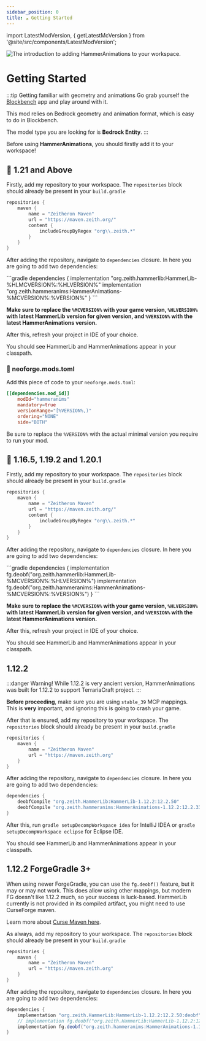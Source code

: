 ```yaml
---
sidebar_position: 0
title: ☁️ Getting Started
---
```

import LatestModVersion, { getLatestMcVersion } from '@site/src/components/LatestModVersion';

![The introduction to adding HammerAnimations to your workspace.](https://assets.zeith.org/logos/hammer-animations.png)
# Getting Started

:::tip Getting familiar with geometry and animations
Go grab yourself the [Blockbench](https://www.blockbench.net/) app and play around with it.

This mod relies on Bedrock geometry and animation format, which is easy to do in Blockbench.

The model type you are looking for is **Bedrock Entity**.
:::

Before using **HammerAnimations**, you should firstly add it to your workspace!

## 🦊 1.21 and Above

Firstly, add my repository to your workspace.
The `repositories` block should already be present in your `build.gradle`

```gradle
repositories {
    maven {
        name = "Zeitheron Maven"
        url = "https://maven.zeith.org/"
        content {
            includeGroupByRegex "org\\.zeith.*"
        }
    }
}
```

After adding the repository, navigate to `dependencies` closure.
In here you are going to add two dependencies:

<LatestModVersion modrinthId="C7cTlgwS">
<LatestModVersion modrinthId="PlkSuVtM" mcVersion={getLatestMcVersion('C7cTlgwS')} versionNotation="%HLVERSION%" mcNotation="%HLMCVERSION%" >
```gradle
dependencies {
    implementation "org.zeith.hammerlib:HammerLib-%HLMCVERSION%:%HLVERSION%"
    implementation "org.zeith.hammeranims:HammerAnimations-%MCVERSION%:%VERSION%"
}
```

**Make sure to replace the `%MCVERSION%` with your game version, `%HLVERSION%` with latest HammerLib version for given version, and `%VERSION%` with the latest HammerAnimations version.**
</LatestModVersion>
</LatestModVersion>

After this, refresh your project in IDE of your choice.

You should see HammerLib and HammerAnimations appear in your classpath.

### 🦊 neoforge.mods.toml
Add this piece of code to your `neoforge.mods.toml`:
<LatestModVersion modrinthId="C7cTlgwS">
```toml
[[dependencies.mod_id]]
    modId="hammeranims"
    mandatory=true
    versionRange="[%VERSION%,)"
    ordering="NONE"
    side="BOTH"
```

Be sure to replace the `%VERSION%` with the actual minimal version you require to run your mod.
</LatestModVersion>

## 🔨 1.16.5, 1.19.2 and 1.20.1

Firstly, add my repository to your workspace.
The `repositories` block should already be present in your `build.gradle`

```gradle
repositories {
    maven {
        name = "Zeitheron Maven"
        url = "https://maven.zeith.org/"
        content {
            includeGroupByRegex "org\\.zeith.*"
        }
    }
}
```

After adding the repository, navigate to `dependencies` closure.
In here you are going to add two dependencies:

<LatestModVersion modrinthId="C7cTlgwS" mcVersion="1.20.1">
<LatestModVersion modrinthId="PlkSuVtM" mcVersion="1.20.1" versionNotation="%HLVERSION%" mcNotation="%HLMCVERSION%" >
```gradle
dependencies {
    implementation fg.deobf("org.zeith.hammerlib:HammerLib-%MCVERSION%:%HLVERSION%")
    implementation fg.deobf("org.zeith.hammeranims:HammerAnimations-%MCVERSION%:%VERSION%")
}
```

**Make sure to replace the `%MCVERSION%` with your game version, `%HLVERSION%` with latest HammerLib version for given version, and `%VERSION%` with the latest HammerAnimations version.**
</LatestModVersion>
</LatestModVersion>

After this, refresh your project in IDE of your choice.

You should see HammerLib and HammerAnimations appear in your classpath.

## 1.12.2

:::danger Warning!
While 1.12.2 is very ancient version, HammerAnimations was built for 1.12.2 to support TerrariaCraft project.
:::

**Before proceeding**, make sure you are using `stable_39` MCP mappings. This is **very** important, and ignoring this is going to crash your game.

After that is ensured, add my repository to your workspace.
The `repositories` block should already be present in your `build.gradle`

```gradle
repositories {
    maven {
        name = "Zeitheron Maven"
        url = "https://maven.zeith.org"
    }
}
```

After adding the repository, navigate to `dependencies` closure.
In here you are going to add two dependencies:

```gradle
dependencies {
    deobfCompile "org.zeith.HammerLib:HammerLib-1.12.2:12.2.50"
    deobfCompile "org.zeith.hammeranims:HammerAnimations-1.12.2:12.2.33:deobf"
}
```

After this, run `gradle setupDecompWorkspace idea` for IntelliJ IDEA or `gradle setupDecompWorkspace eclipse` for Eclipse IDE.

You should see HammerLib and HammerAnimations appear in your classpath.

## 1.12.2 ForgeGradle 3+

When using newer ForgeGradle, you can use the `fg.deobf()` feature, but it may or may not work.
This does allow using other mappings, but modern FG doesn't like 1.12.2 much, so your success is luck-based.
HammerLib currently is not provided in its compiled artifact, you might need to use CurseForge maven.

Learn more about [Curse Maven here](https://www.cursemaven.com/).

As always, add my repository to your workspace.
The `repositories` block should already be present in your `build.gradle`

```gradle
repositories {
    maven {
        name = "Zeitheron Maven"
        url = "https://maven.zeith.org"
    }
}
```

After adding the repository, navigate to `dependencies` closure.
In here you are going to add two dependencies:

```gradle
dependencies {
    implementation "org.zeith.HammerLib:HammerLib-1.12.2:12.2.50:deobf" // this is remapped already to stable_39.
    // implementation fg.deobf("org.zeith.HammerLib:HammerLib-1.12.2:12.2.50") // this is remapped already to stable_39.
    implementation fg.deobf("org.zeith.hammeranims:HammerAnimations-1.12.2:12.2.33")
}
```